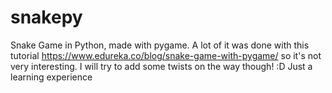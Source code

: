 # snakepy
Snake Game in Python, made with pygame.
A lot of it was done with this tutorial https://www.edureka.co/blog/snake-game-with-pygame/ so it's not very interesting.
I will try to add some twists on the way though! :D Just a learning experience

